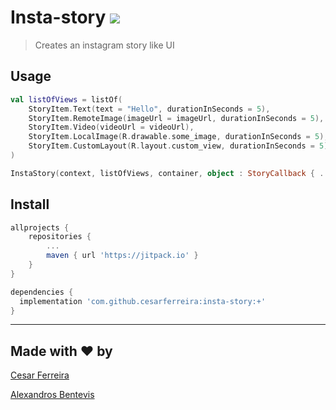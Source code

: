 # Insta-story [![](https://jitpack.io/v/cesarferreira/insta-story.svg)](https://jitpack.io/#cesarferreira/insta-story)

> Creates an instagram story like UI 

## Usage

```kotlin
val listOfViews = listOf(
    StoryItem.Text(text = "Hello", durationInSeconds = 5),
    StoryItem.RemoteImage(imageUrl = imageUrl, durationInSeconds = 5),
    StoryItem.Video(videoUrl = videoUrl),
    StoryItem.LocalImage(R.drawable.some_image, durationInSeconds = 5),
    StoryItem.CustomLayout(R.layout.custom_view, durationInSeconds = 5)
)

InstaStory(context, listOfViews, container, object : StoryCallback { ... } ).start()
```

## Install

```groovy
allprojects {
    repositories {
        ...
        maven { url 'https://jitpack.io' }
    }
}
```

```groovy
dependencies {
  implementation 'com.github.cesarferreira:insta-story:+'
}
```

---------------------

## Made with ♥ by

[Cesar Ferreira](http://cesarferreira.com)

[Alexandros Bentevis](https://github.com/alexandrosbentevis)


